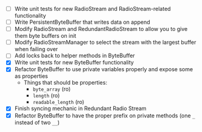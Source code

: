 - [ ] Write unit tests for new RadioStream and RadioStream-related functionality
- [ ] Write PersistentByteBuffer that writes data on append
- [ ] Modify RadioStream and RedundantRadioStream to allow you to give them byte buffers on init
- [ ] Modify RadioStreamManager to select the stream with the largest buffer when failing over
- [ ] Add locks back to helper methods in ByteBuffer
- [x] Write unit tests for new ByteBuffer functionality
- [x] Refactor ByteBuffer to use private variables properly and expose some as properties
    - Things that should be properties:
        - `byte_array` (ro)
        - `length` (ro)
        - `readable_length` (ro)
- [x] Finish syncing mechanic in Redundant Radio Stream
- [x] Refactor ByteBuffer to have the proper prefix on private methods (one `_` instead of two `__`)